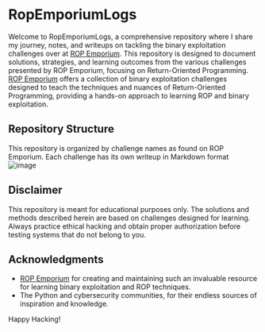 # RopEmporiumLogs

Welcome to RopEmporiumLogs, a comprehensive repository where I share my journey, notes, and writeups on tackling the binary exploitation challenges over at [ROP Emporium](https://ropemporium.com/). This repository is designed to document solutions, strategies, and learning outcomes from the various challenges presented by ROP Emporium, focusing on Return-Oriented Programming.
[ROP Emporium](https://ropemporium.com/) offers a collection of binary exploitation challenges designed to teach the techniques and nuances of Return-Oriented Programming, providing a hands-on approach to learning ROP and binary exploitation.

## Repository Structure

This repository is organized by challenge names as found on ROP Emporium. Each challenge has its own writeup in Markdown format
![image](https://github.com/LeonardoSer/RopEmporiumLogs/assets/80627086/4975b5fc-d317-4f2d-9b91-8692af0eefbf)

## Disclaimer

This repository is meant for educational purposes only. The solutions and methods described herein are based on challenges designed for learning. Always practice ethical hacking and obtain proper authorization before testing systems that do not belong to you.

## Acknowledgments

- [ROP Emporium](https://ropemporium.com/) for creating and maintaining such an invaluable resource for learning binary exploitation and ROP techniques.
- The Python and cybersecurity communities, for their endless sources of inspiration and knowledge.

Happy Hacking!

